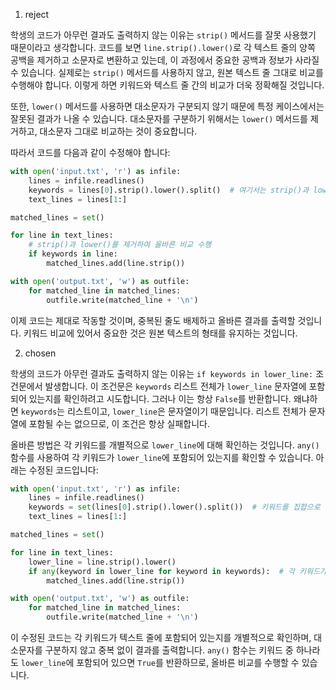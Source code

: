 1. reject

학생의 코드가 아무런 결과도 출력하지 않는 이유는 `strip()` 메서드를 잘못 사용했기 때문이라고 생각합니다. 코드를 보면 `line.strip().lower()`로 각 텍스트 줄의 양쪽 공백을 제거하고 소문자로 변환하고 있는데, 이 과정에서 중요한 공백과 정보가 사라질 수 있습니다. 실제로는 `strip()` 메서드를 사용하지 않고, 원본 텍스트 줄 그대로 비교를 수행해야 합니다. 이렇게 하면 키워드와 텍스트 줄 간의 비교가 더욱 정확해질 것입니다.

또한, `lower()` 메서드를 사용하면 대소문자가 구분되지 않기 때문에 특정 케이스에서는 잘못된 결과가 나올 수 있습니다. 대소문자를 구분하기 위해서는 `lower()` 메서드를 제거하고, 대소문자 그대로 비교하는 것이 중요합니다.

따라서 코드를 다음과 같이 수정해야 합니다:

```python
with open('input.txt', 'r') as infile:
    lines = infile.readlines()
    keywords = lines[0].strip().lower().split()  # 여기서는 strip()과 lower()가 모두 필요하다.
    text_lines = lines[1:]

matched_lines = set()

for line in text_lines:
    # strip()과 lower()를 제거하여 올바른 비교 수행
    if keywords in line:
        matched_lines.add(line.strip())

with open('output.txt', 'w') as outfile:
    for matched_line in matched_lines:
        outfile.write(matched_line + '\n')
```

이제 코드는 제대로 작동할 것이며, 중복된 줄도 배제하고 올바른 결과를 출력할 것입니다. 키워드 비교에 있어서 중요한 것은 원본 텍스트의 형태를 유지하는 것입니다.

2. chosen

학생의 코드가 아무런 결과도 출력하지 않는 이유는 `if keywords in lower_line:` 조건문에서 발생합니다. 이 조건문은 `keywords` 리스트 전체가 `lower_line` 문자열에 포함되어 있는지를 확인하려고 시도합니다. 그러나 이는 항상 `False`를 반환합니다. 왜냐하면 `keywords`는 리스트이고, `lower_line`은 문자열이기 때문입니다. 리스트 전체가 문자열에 포함될 수는 없으므로, 이 조건은 항상 실패합니다.

올바른 방법은 각 키워드를 개별적으로 `lower_line`에 대해 확인하는 것입니다. `any()` 함수를 사용하여 각 키워드가 `lower_line`에 포함되어 있는지를 확인할 수 있습니다. 아래는 수정된 코드입니다:

```python
with open('input.txt', 'r') as infile:
    lines = infile.readlines()
    keywords = set(lines[0].strip().lower().split())  # 키워드를 집합으로 변환하여 중복 제거 및 빠른 검색 가능
    text_lines = lines[1:]

matched_lines = set()

for line in text_lines:
    lower_line = line.strip().lower()
    if any(keyword in lower_line for keyword in keywords):  # 각 키워드가 줄에 포함되어 있는지 확인
        matched_lines.add(line.strip())

with open('output.txt', 'w') as outfile:
    for matched_line in matched_lines:
        outfile.write(matched_line + '\n')
```

이 수정된 코드는 각 키워드가 텍스트 줄에 포함되어 있는지를 개별적으로 확인하며, 대소문자를 구분하지 않고 중복 없이 결과를 출력합니다. `any()` 함수는 키워드 중 하나라도 `lower_line`에 포함되어 있으면 `True`를 반환하므로, 올바른 비교를 수행할 수 있습니다.
